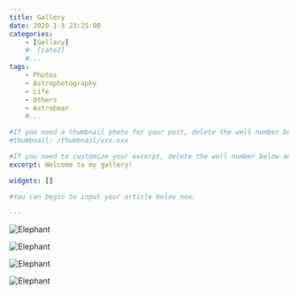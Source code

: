 ```yaml
---
title: Gallery
date: 2020-1-3 23:25:00
categories: 
	- [Gellary]
	#- [cate2]
	#...
tags: 
	- Photos
	- Astrophotography
	- Life
	- Others
	- Astrobear
	#...

#If you need a thumbnail photo for your post, delete the well number below and finish the directory.
#thumbnail: /thumbnail/xxx.xxx

#If you need to customize your excerpt, delete the well number below and input something. You can also input <!-- more --> in your article to divide the excerpt and other contents.
excerpt: Welcome to my gallery!

widgets: []

#You can begin to input your article below now.

---
```


  <div class="justified-gallery">

![Elephant](https://astrobear.top/resources/gallery/g1.JPG)

![Elephant](https://astrobear.top/resources/gallery/g1.JPG)

![Elephant](https://astrobear.top/resources/gallery/g1.JPG)

![Elephant](https://astrobear.top/resources/gallery/g1.JPG)

</div>